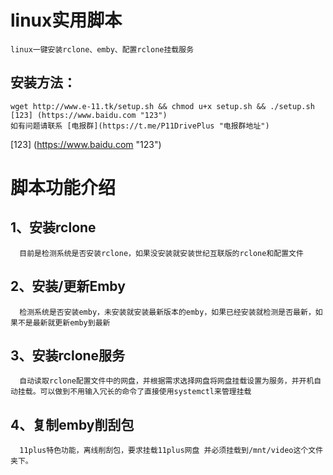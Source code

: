 # linux实用脚本
    linux一键安装rclone、emby、配置rclone挂载服务
    
##  安装方法：
    wget http://www.e-11.tk/setup.sh && chmod u+x setup.sh && ./setup.sh
    [123] (https://www.baidu.com "123")
    如有问题请联系 [电报群](https://t.me/P11DrivePlus "电报群地址")
[123] (https://www.baidu.com "123")
# 脚本功能介绍

## 1、安装rclone

      目前是检测系统是否安装rclone，如果没安装就安装世纪互联版的rclone和配置文件
  
## 2、安装/更新Emby

      检测系统是否安装emby，未安装就安装最新版本的emby，如果已经安装就检测是否最新，如果不是最新就更新emby到最新
  
## 3、安装rclone服务

      自动读取rclone配置文件中的网盘，并根据需求选择网盘将网盘挂载设置为服务，并开机自动挂载。可以做到不用输入冗长的命令了直接使用systemctl来管理挂载
  
## 4、复制emby削刮包

      11plus特色功能，离线削刮包，要求挂载11plus网盘 并必须挂载到/mnt/video这个文件夹下。
  
